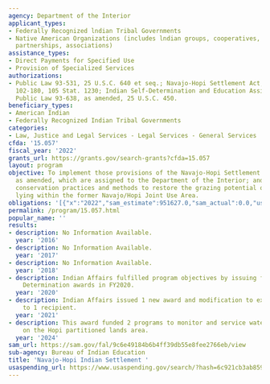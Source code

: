```yaml
---
agency: Department of the Interior
applicant_types:
- Federally Recognized lndian Tribal Governments
- Native American Organizations (includes lndian groups, cooperatives, corporations,
  partnerships, associations)
assistance_types:
- Direct Payments for Specified Use
- Provision of Specialized Services
authorizations:
- Public Law 93-531, 25 U.S.C. 640 et seq.; Navajo-Hopi Settlement Act; Public Law
  102-180, 105 Stat. 1230; Indian Self-Determination and Education Assistance Act,
  Public Law 93-638, as amended, 25 U.S.C. 450.
beneficiary_types:
- American Indian
- Federally Recognized Indian Tribal Governments
categories:
- Law, Justice and Legal Services - Legal Services - General Services
cfda: '15.057'
fiscal_year: '2022'
grants_url: https://grants.gov/search-grants?cfda=15.057
layout: program
objective: To implement those provisions of the Navajo-Hopi Settlement Act of 1974,
  as amended, which are assigned to the Department of the Interior; and to institute
  conservation practices and methods to restore the grazing potential of rangelands
  lying within the former Navajo/Hopi Joint Use Area.
obligations: '[{"x":"2022","sam_estimate":951627.0,"sam_actual":0.0,"usa_spending_actual":628542.0},{"x":"2023","sam_estimate":0.0,"sam_actual":801657.0,"usa_spending_actual":801657.0},{"x":"2024","sam_estimate":0.0,"sam_actual":0.0,"usa_spending_actual":478473.0}]'
permalink: /program/15.057.html
popular_name: ''
results:
- description: No Information Available.
  year: '2016'
- description: No Information Available.
  year: '2017'
- description: No Information Available.
  year: '2018'
- description: Indian Affairs fulfilled program objectives by issuing four (4) Self
    Determination awards in FY2020.
  year: '2020'
- description: Indian Affairs issued 1 new award and modification to existing awards
    to 1 recipient.
  year: '2021'
- description: This award funded 2 programs to monitor and service water resources
    on the Hopi partitioned lands area.
  year: '2024'
sam_url: https://sam.gov/fal/9c6e49184b6b4ff39db55e8fee2766eb/view
sub-agency: Bureau of Indian Education
title: 'Navajo-Hopi Indian Settlement '
usaspending_url: https://www.usaspending.gov/search/?hash=6c921cb3ab859223d39d6ccdb15ad712
---
```

